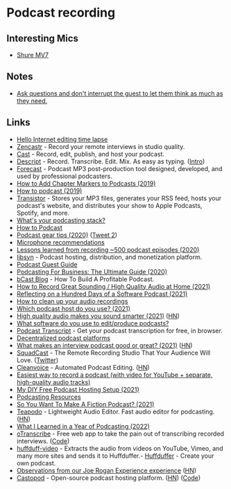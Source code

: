 # Podcast recording

## Interesting Mics

- [Shure MV7](https://twitter.com/fatih/status/1446036296640647168)

## Notes

- [Ask questions and don't interrupt the guest to let them think as much as they need.](https://twitter.com/nevmed/status/1476258800105660429)

## Links

- [Hello Internet editing time lapse](http://www.cgpgrey.com/blog/hello-internet-editing-time-lapse)
- [Zencastr](https://zencastr.com/) - Record your remote interviews in studio quality.
- [Cast](https://tryca.st/) - Record, edit, publish, and host your podcast.
- [Descript](https://www.descript.com/) - Record. Transcribe. Edit. Mix. As easy as typing. ([Intro](https://www.youtube.com/watch?v=Bl9wqNe5J8U))
- [Forecast](https://overcast.fm/forecast) - Podcast MP3 post-production tool designed, developed, and used by professional podcasters.
- [How to Add Chapter Markers to Podcasts (2019)](https://www.lemonproductions.ca/how-to-add-chapter-markers-to-podcasts/)
- [How to podcast (2019)](https://rakhim.org/2019/04/how-to-podcast/)
- [Transistor](https://transistor.fm/) - Stores your MP3 files, generates your RSS feed, hosts your podcast's website, and distributes your show to Apple Podcasts, Spotify, and more.
- [What's your podcasting stack?](https://www.indiehackers.com/post/whats-your-podcasting-stack-8ae89b0905)
- [How to Podcast](https://www.christopherbiscardi.com/how-to-podcast)
- [Podcast gear tips (2020)](https://twitter.com/kureevalexey/status/1259759343655882758) ([Tweet 2](https://twitter.com/kureevalexey/status/1259875604771594247))
- [Microphone recommendations](https://chan.dev/microphones)
- [Lessons learned from recording ~500 podcast episodes (2020)](https://twitter.com/eriktorenberg/status/1255574856776597504)
- [libsyn](https://libsyn.com/) - Podcast hosting, distribution, and monetization platform.
- [Podcast Guest Guide](https://antonyjohnston.com/podcastguestguide/)
- [Podcasting For Business: The Ultimate Guide (2020)](https://blog.bcast.fm/podcasting-for-business/)
- [bCast Blog](https://blog.bcast.fm/) - How To Build A Profitable Podcast.
- [How to Record Great Sounding / High Quality Audio at Home (2021)](https://nickjanetakis.com/blog/how-to-record-great-sounding-high-quality-audio-at-home)
- [Reflecting on a Hundred Days of a Software Podcast (2021)](https://utsavshah.com/2021/03/19/reflecting-on-a-hundred-days-of-a-software-podcast/)
- [How to clean up your audio recordings](https://twitter.com/mrxinu/status/1376998161437257731)
- [Which podcast host do you use? (2021)](https://twitter.com/dr/status/1378279098674421762)
- [High quality audio makes you sound smarter (2021)](https://tips.ariyh.com/p/good-sound-quality-smarter) ([HN](https://news.ycombinator.com/item?id=26818774))
- [What software do you use to edit/produce podcasts?](https://twitter.com/tylertringas/status/1399768425795293185)
- [Podcast Transcript](https://www.getwelder.com/podcast-transcript) - Get your podcast transcription for free, in browser.
- [Decentralized podcast platforms](https://twitter.com/cgcardona/status/1417848042665828363)
- [What makes an interview podcast good or great? (2021)](https://marginalrevolution.com/marginalrevolution/2021/08/what-makes-a-podcast-good-or-great.html) ([HN](https://news.ycombinator.com/item?id=28059889))
- [SquadCast](https://squadcast.fm/) - The Remote Recording Studio That Your Audience Will Love. ([Twitter](https://twitter.com/SquadCastFM))
- [Cleanvoice](https://cleanvoice.ai/) - Automated Podcast Editing. ([HN](https://news.ycombinator.com/item?id=29288618))
- [Easiest way to record a podcast (with video for YouTube + separate, high-quality audio tracks)](https://twitter.com/mxstbr/status/1463124899044773894)
- [My DIY Free Podcast Hosting Setup (2021)](https://www.charlieharrington.com/my-diy-free-podcast-hosting-setup)
- [Podcasting Resources](https://github.com/filmgirl/podcasting-resources)
- [So You Want To Make A Fiction Podcast? (2021)](http://www.0atman.com/articles/21/make-fiction-podcast)
- [Teapodo](https://teapodo.com/) - Lightweight Audio Editor. Fast audio editor for podcasting. ([HN](https://news.ycombinator.com/item?id=31905554))
- [What I Learned in a Year of Podcasting (2022)](https://www.chris-kipp.io/blog/what-i-learned-in-a-year-of-podcasting)
- [oTranscribe](https://otranscribe.com/) - Free web app to take the pain out of transcribing recorded interviews. ([Code](https://github.com/oTranscribe/oTranscribe))
- [huffduff-video](https://github.com/snarfed/huffduff-video) - Extracts the audio from videos on YouTube, Vimeo, and many more sites and sends it to Huffduffer.- [Huffduffer](https://huffduffer.com/) - Create your own podcast.
- [Observations from our Joe Rogan Experience experience](https://lulu.substack.com/p/joe-rogan-has-a-werewolf) ([HN](https://news.ycombinator.com/item?id=32649123))
- [Castopod](https://castopod.org/) - Open-source podcast hosting platform. ([HN](https://news.ycombinator.com/item?id=33091903)) ([Code](https://github.com/ad-aures/castopod))
